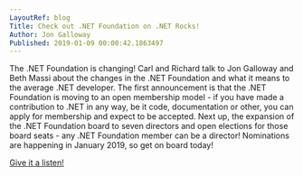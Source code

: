 ```yaml
---
LayoutRef: blog
Title: Check out .NET Foundation on .NET Rocks!
Author: Jon Galloway
Published: 2019-01-09 00:00:42.1863497
---
```

<p>The .NET Foundation is changing! Carl and Richard talk to Jon Galloway and Beth Massi about the changes in the .NET Foundation and what it means to the average .NET developer. The first announcement is that the .NET Foundation is moving to an open membership model - if you have made a contribution to .NET in any way, be it code, documentation or other, you can apply for membership and expect to be accepted. Next up, the expansion of the .NET Foundation board to seven directors and open elections for those board seats - any .NET Foundation member can be a director! Nominations are happening in January 2019, so get on board today!</p>

<p><a href="https://dotnetrocks.com/?show=1611">Give it a listen!</a></p>
